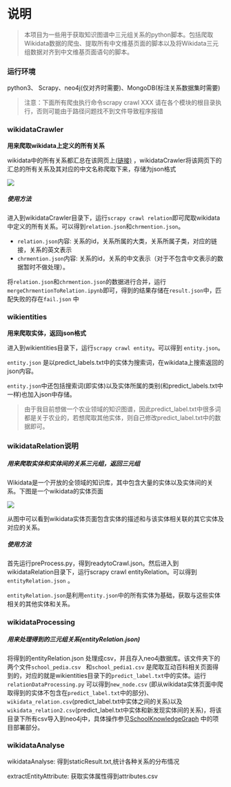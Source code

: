 

# 说明

> 本项目为一些用于获取知识图谱中三元组关系的python脚本。包括爬取Wikidata数据的爬虫、提取所有中文维基页面的脚本以及将Wikidata三元组数据对齐到中文维基页面语句的脚本。

### 运行环境

python3、 Scrapy、neo4j(仅对齐时需要)、MongoDB(标注关系数据集时需要)



> 注意：下面所有爬虫执行命令scrapy crawl XXX 请在各个模块的根目录执行，否则可能由于路径问题找不到文件导致程序报错


### wikidataCrawler

**用来爬取wikidata上定义的所有关系**

wikidata中的所有关系都汇总在该网页上[(链接)](https://www.wikidata.org/wiki/Wikidata:List_of_properties/Summary_table) ，wikidataCrawler将该网页下的汇总的所有关系及其对应的中文名称爬取下来，存储为json格式

![](https://raw.githubusercontent.com/CrisJk/SomePicture/master/blog_picture/wikiRelationSumary.png)

##### 使用方法

进入到wikidataCrawler目录下，运行`scrapy crawl relation`即可爬取wikidata中定义的所有关系。可以得到`relation.json`和`chrmention.json`。

* `relation.json`内容: 关系的id，关系所属的大类，关系所属子类，对应的链接，关系的英文表示
* `chrmention.json`内容: 关系的id，关系的中文表示（对于不包含中文表示的数据暂时不做处理）。



将`relation.json`和`chrmention.json`的数据进行合并，运行`mergeChrmentionToRelation.ipynb`即可，得到的结果存储在`result.json`中，匹配失败的存在`fail.json` 中

### wikientities

**用来爬取实体，返回json格式**

进入到wikientities目录下，运行`scrapy crawl entity`。可以得到 `entity.json`。

`entity.json` 是以predict_labels.txt中的实体为搜索词，在wikidata上搜索返回的json内容。

`entity.json`中还包括搜索词(即实体)以及实体所属的类别(和predict_labels.txt中一样)也加入json中存储。

> 由于我目前想做一个农业领域的知识图谱，因此predict_label.txt中很多词都是关于农业的，若想爬取其他实体，则自己修改predict_label.txt中的数据即可。

### wikidataRelation说明

##### 用来爬取实体和实体间的关系三元组，返回三元组

Wikidata是一个开放的全领域的知识库，其中包含大量的实体以及实体间的关系。下图是一个wikidata的实体页面

![](https://raw.githubusercontent.com/CrisJk/SomePicture/master/blog_picture/wikidataPage.png)



从图中可以看到wikidata实体页面包含实体的描述和与该实体相关联的其它实体及对应的关系。

##### 使用方法

首先运行preProcess.py，得到readytoCrawl.json。然后进入到wikidataRelation目录下，运行scrapy crawl entityRelation。可以得到`entityRelation.json` 。

`entityRelation.json`是利用`entity.json`中的所有实体为基础，获取与这些实体相关的其他实体和关系。

### wikidataProcessing 

##### 用来处理得到的三元组关系(entityRelation.json)

将得到的entityRelation.json 处理成csv，并且存入neo4j数据库。该文件夹下的两个文件`school_pedia.csv　`和`school_pedia1.csv` 是爬取互动百科相关页面得到的，对应的就是wikientities目录下的`predict_label.txt`中的实体。运行`relationDataProcessing.py` 可以得到`new_node.csv` (即从wikidata实体页面中爬取得到的实体不包含在`predict_label.txt`中的部分)、`wikidata_relation.csv`(predict_label.txt中实体之间的关系)以及`wikidata_relation2.csv`(predict_label.txt中实体和新发现实体间的关系)，将该目录下所有csv导入到neo4j中，具体操作参见[SchoolKnowledgeGraph](https://github.com/JoanWu5/University-Knowledge-Graph) 中的项目部署部分。



### wikidataAnalyse

wikidataAnalyse: 得到staticResult.txt,统计各种关系的分布情况

extractEntityAttribute: 获取实体属性得到attributes.csv




